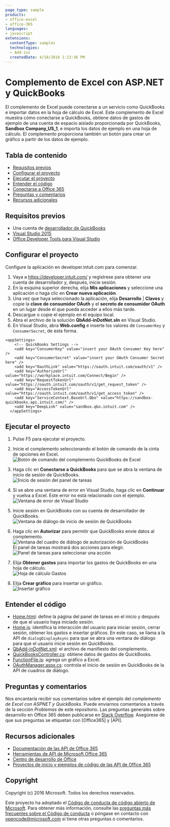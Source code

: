 ```yaml
---
page_type: sample
products:
- office-excel
- office-365
languages:
- javascript
extensions:
  contentType: samples
  technologies:
  - Add-ins
  createdDate: 4/18/2016 1:13:36 PM
---
```

# <a name="excel-add-in-with-aspnet-and-quickbooks"></a>Complemento de Excel con ASP.NET y QuickBooks

El complemento de Excel puede conectarse a un servicio como QuickBooks e importar datos en la hoja de cálculo de Excel. Este complemento de Excel muestra cómo conectarse a QuickBooks, obtiene datos de gastos de ejemplo de una cuenta de espacio aislado proporcionada por QuickBooks, **Sandbox Company_US_1**, e importa los datos de ejemplo en una hoja de cálculo. El complemento proporciona también un botón para crear un gráfico a partir de los datos de ejemplo.

## <a name="table-of-contents"></a>Tabla de contenido

* [Requisitos previos](#prerequisites)
* [Configurar el proyecto](#configure-the-project)
* [Ejecutar el proyecto](#run-the-project)
* [Entender el código](#understand-the-code)
* [Conectarse a Office 365](#connect-to-office-365)
* [Preguntas y comentarios](#questions-and-comments)
* [Recursos adicionales](#additional-resources)

## <a name="prerequisites"></a>Requisitos previos

* Una cuenta de [desarrollador de QuickBooks](https://developer.intuit.com/)
* [Visual Studio 2015](https://www.visualstudio.com/downloads/download-visual-studio-vs.aspx)
* [Office Developer Tools para Visual Studio](https://www.visualstudio.com/en-us/features/office-tools-vs.aspx)

## <a name="configure-the-project"></a>Configurar el proyecto

Configure la aplicación en developer.intuit.com para comenzar.

1. Vaya a https://developer.intuit.com/ y regístrese para obtener una cuenta de desarrollador y, después, inicie sesión.
2. En la esquina superior derecha, elija **Mis aplicaciones** y seleccione una aplicación o haga clic en **Crear nueva aplicación**. 
3. Una vez que haya seleccionado la aplicación, elija **Desarrollo** | **Claves** y copie la **clave de consumidor OAuth** y el **secreto de consumidor OAuth** en un lugar desde el que pueda acceder a ellos más tarde.
4. Descargue o copie el ejemplo en el equipo local.
5. Abra el archivo de la solución **QbAdd-inDotNet.sln** en Visual Studio.
6. En Visual Studio, abra **Web.config** e inserte los valores de `ConsumerKey` y `ConsumerSecret`, de esta forma.

```
<appSettings>
    <!-- QuickBooks Settings -->
    <add key="ConsumerKey" value="insert your OAuth Consumer Key here" />
    <add key="ConsumerSecret" value="insert your OAuth Consumer Secret here" />
    <add key="OauthLink" value="https://oauth.intuit.com/oauth/v1" />
    <add key="AuthorizeUrl" value="https://workplace.intuit.com/Connect/Begin" />
    <add key="RequestTokenUrl" value="https://oauth.intuit.com/oauth/v1/get_request_token" />
    <add key="AccessTokenUrl" value="https://oauth.intuit.com/oauth/v1/get_access_token" />
    <add key="ServiceContext.BaseUrl.Qbo" value="https://sandbox-quickbooks.api.intuit.com/" />
    <add key="DeepLink" value="sandbox.qbo.intuit.com" />
  </appSettings>
```

## <a name="run-the-project"></a>Ejecutar el proyecto

1. Pulse F5 para ejecutar el proyecto.

2. Inicie el complemento seleccionando el botón de comando de la cinta de opciones en Excel.<br>![Botón de comando del complemento QuickBooks de Excel](../readme-images/readme_command_image.PNG)  

3. Haga clic en **Conectarse a QuickBooks** para que se abra la ventana de inicio de sesión de QuickBooks.<br>![Inicio de sesión del panel de tareas](../readme-images/readme_image_taskpane.PNG)

4. Si se abre una ventana de error en Visual Studio, haga clic en **Continuar** y vuelva a Excel. Este error no está relacionado con el ejemplo.<br>![Ventana de error de Visual Studio](../readme-images/readme_image_error.PNG)

5. Inicie sesión en QuickBooks con su cuenta de desarrollador de QuickBooks.<br>![Ventana de diálogo de inicio de sesión de QuickBooks](../readme-images/readme_image_signin.PNG)

6. Haga clic en **Autorizar** para permitir que QuickBooks envíe datos al complemento.<br>![Ventana del cuadro de diálogo de autorización de QuickBooks](../readme-images/readme_image_authorize.PNG) <br> El panel de tareas mostrará dos acciones para elegir. <br>![Panel de tareas para seleccionar una acción](../readme-images/readme_image_action.PNG)

8. Elija **Obtener gastos** para importar los gastos de QuickBooks en una hoja de cálculo. <br>![Hoja de cálculo Gastos](../readme-images/readme_image_expenses.PNG)

9. Elija **Crear gráfico** para insertar un gráfico. <br>![Insertar gráfico](../readme-images/readme_image_chart.PNG)

## <a name="understand-the-code"></a>Entender el código

* [Home.html](QbAdd-inDotNetWeb/Home.html): define la página del panel de tareas en el inicio y después de que el usuario haya iniciado sesión.
* [Home.js](QbAdd-inDotNetWeb/Home.js): identifica la interacción del usuario para iniciar sesión, cerrar sesión, obtener los gastos e insertar gráficos. En este caso, se llama a la API de `dialogDisplayAsync` para que se abra una ventana de diálogo para que el usuario inicie sesión en QuickBooks.
* [QbAdd-inDotNet.xml](QbAdd-inDotNet/QbAdd-inDotNetManifest/QbAdd-inDotNet.xml): el archivo de manifiesto del complemento. 
* [QuickBooksController.cs](QbAdd-inDotNetWeb/Controllers/QuickBooksController.cs): obtiene datos de gastos de QuickBooks.
* [FunctionFile.js](QbAdd-inDotNetWeb/Functions/FunctionFile.js): agrega un gráfico a Excel.
* [OAuthManager.aspx.cs](QbAdd-inDotNetWeb/OAuthManager.aspx.cs): controla el inicio de sesión en QuickBooks de la API de cuadros de diálogo.

## <a name="questions-and-comments"></a>Preguntas y comentarios

Nos encantaría recibir sus comentarios sobre el ejemplo del *complemento de Excel con ASPNET y QuickBooks*. Puede enviarnos comentarios a través de la sección *Problemas* de este repositorio. Las preguntas generales sobre desarrollo en Office 365 deben publicarse en [Stack Overflow](http://stackoverflow.com/questions/tagged/Office365+API). Asegúrese de que sus preguntas se etiquetan con [Office365] y [API].

## <a name="additional-resources"></a>Recursos adicionales

* [Documentación de las API de Office 365](http://msdn.microsoft.com/office/office365/howto/platform-development-overview)
* [Herramientas de API de Microsoft Office 365](https://visualstudiogallery.msdn.microsoft.com/a15b85e6-69a7-4fdf-adda-a38066bb5155)
* [Centro de desarrollo de Office](http://dev.office.com/)
* [Proyectos de inicio y ejemplos de código de las API de Office 365](http://msdn.microsoft.com/en-us/office/office365/howto/starter-projects-and-code-samples)

## <a name="copyright"></a>Copyright
Copyright (c) 2016 Microsoft. Todos los derechos reservados.


Este proyecto ha adoptado el [Código de conducta de código abierto de Microsoft](https://opensource.microsoft.com/codeofconduct/). Para obtener más información, consulte las [preguntas más frecuentes sobre el Código de conducta](https://opensource.microsoft.com/codeofconduct/faq/) o póngase en contacto con [opencode@microsoft.com](mailto:opencode@microsoft.com) si tiene otras preguntas o comentarios.

